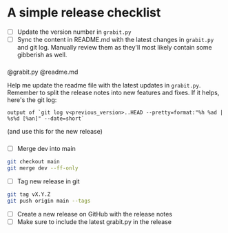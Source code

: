 # A simple release checklist

- [ ] Update the version number in `grabit.py`
- [ ] Sync the content in README.md with the latest changes in `grabit.py` and git log. Manually review them as they'll most likely contain some gibberish as well.

###
@grabit.py @readme.md

Help me update the readme file with the latest updates in `grabit.py`. Remember to split the release notes into new features and fixes. If it helps, here's the git log:

```
output of `git log v<previous_version>..HEAD --pretty=format:"%h %ad | %s%d [%an]" --date=short`
```

(and use this for the new release)

###

- [ ] Merge dev into main

```sh
git checkout main
git merge dev --ff-only
```

- [ ] Tag new release in git

```sh
git tag vX.Y.Z
git push origin main --tags
```



- [ ] Create a new release on GitHub with the release notes
- [ ] Make sure to include the latest grabit.py in the release